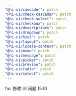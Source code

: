 ```yaml
---
"@hi-ui/cascader": patch
"@hi-ui/check-cascader": patch
"@hi-ui/check-select": patch
"@hi-ui/checkbox": patch
"@hi-ui/descriptions": patch
"@hi-ui/dropdown": patch
"@hi-ui/hiui": patch
"@hi-ui/layout": patch
"@hi-ui/locale-context": patch
"@hi-ui/menu": patch
"@hi-ui/message": patch
"@hi-ui/picker": patch
"@hi-ui/preview": patch
"@hi-ui/radio": patch
"@hi-ui/select": patch
---
```


fix: 修改 UI 问题 (5.0)
